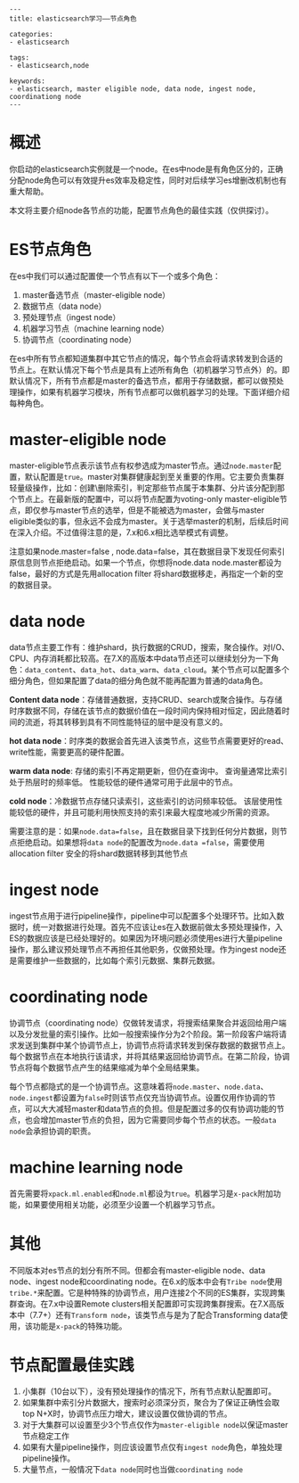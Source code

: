 ```
---
title: elasticsearch学习——节点角色  

categories:
- elasticsearch  

tags:
- elasticsearch,node  

keywords:
- elasticsearch, master eligible node, data node, ingest node, coordinationg node
---
```



# 概述

你启动的elasticsearch实例就是一个node。在es中node是有角色区分的，正确分配node角色可以有效提升es效率及稳定性，同时对后续学习es增删改机制也有重大帮助。

本文将主要介绍node各节点的功能，配置节点角色的最佳实践（仅供探讨）。

<!--more-->
# ES节点角色

在es中我们可以通过配置使一个节点有以下一个或多个角色：

1. master备选节点（master-eligible node）
2. 数据节点（data node）
3. 预处理节点（ingest node）
4. 机器学习节点（machine learning node）
5. 协调节点（coordinating node）

在es中所有节点都知道集群中其它节点的情况，每个节点会将请求转发到合适的节点上。在默认情况下每个节点是具有上述所有角色（初机器学习节点外）的。即默认情况下，所有节点都是master的备选节点，都用于存储数据，都可以做预处理操作，如果有机器学习模块，所有节点都可以做机器学习的处理。下面详细介绍每种角色。

# master-eligible node

master-eligible节点表示该节点有权参选成为master节点。通过`node.master`配置，默认配置是`true`。master对集群健康起到至关重要的作用。它主要负责集群轻量级操作，比如：创建\删除索引，判定那些节点属于本集群、分片该分配到那个节点上。在最新版的配置中，可以将节点配置为voting-only master-eligible节点，即仅参与master节点的选举，但是不能被选为master，会做与master eligible类似的事，但永远不会成为master。关于选举master的机制，后续后时间在深入介绍。不过值得注意的是，7.x和6.x相比选举模式有调整。

注意如果node.master=false , node.data=false，其在数据目录下发现任何索引原信息则节点拒绝启动。如果一个节点，你想将node.data node.master都设为false，最好的方式是先用allocation filter 将shard数据移走，再指定一个新的空的数据目录。

# data node

data节点主要工作有：维护shard，执行数据的CRUD，搜索，聚合操作。对I/O、CPU、内存消耗都比较高。在7.X的高版本中data节点还可以继续划分为一下角色：`data_content`、`data_hot`、`data_warm`、`data_cloud`。某个节点可以配置多个细分角色，但如果配置了data的细分角色就不能再配置为普通的data角色。

**Content data node**：存储普通数据，支持CRUD、search或聚合操作。与存储时序数据不同，存储在该节点的数据价值在一段时间内保持相对恒定，因此随着时间的流逝，将其转移到具有不同性能特征的层中是没有意义的。

**hot data node**：时序类的数据会首先进入该类节点，这些节点需要更好的read、write性能，需要更高的硬件配置。

**warm data node**: 存储的索引不再定期更新，但仍在查询中。 查询量通常比索引处于热层时的频率低。 性能较低的硬件通常可用于此层中的节点。

**cold node**：冷数据节点存储只读索引，这些索引的访问频率较低。 该层使用性能较低的硬件，并且可能利用快照支持的索引来最大程度地减少所需的资源。

需要注意的是：如果`node.data=false`，且在数据目录下找到任何分片数据，则节点拒绝启动。如果想将`data node`的配置改为`node.data =false`，需要使用allocation filter 安全的将shard数据转移到其他节点

# ingest node

ingest节点用于进行pipeline操作，pipeline中可以配置多个处理环节。比如入数据时，统一对数据进行处理。首先不应该让es在入数据前做太多预处理操作，入ES的数据应该是已经处理好的。如果因为环境问题必须使用es进行大量pipeline操作，那么建议预处理节点不再担任其他职务，仅做预处理。作为ingest node还是需要维护一些数据的，比如每个索引元数据、集群元数据。

# coordinating node

协调节点（coordinating node）仅做转发请求，将搜索结果聚合并返回给用户端以及分发批量的索引操作。比如一般搜索操作分为2个阶段。第一阶段客户端将请求发送到集群中某个协调节点上，协调节点将请求转发到保存数据的数据节点上。每个数据节点在本地执行该请求，并将其结果返回给协调节点。在第二阶段，协调节点将每个数据节点产生的结果缩减为单个全局结果集。

每个节点都隐式的是一个协调节点。这意味着将`node.master`、`node.data`、`node.ingest`都设置为`false`时则该节点仅充当协调节点。设置仅用作协调的节点，可以大大减轻master和data节点的负担。但是配置过多的仅有协调功能的节点，也会增加master节点的负担，因为它需要同步每个节点的状态。一般`data node`会承担协调的职责。

# machine learning node

首先需要将`xpack.ml.enabled`和`node.ml`都设为`true`。机器学习是`x-pack`附加功能，如果要使用相关功能，必须至少设置一个机器学习节点。

# 其他

不同版本对es节点的划分有所不同。但都会有master-eligible node、data node、ingest node和coordinating node。在6.x的版本中会有`Tribe node`使用`tribe.*`来配置。它是种特殊的协调节点，用户连接2个不同的ES集群，实现跨集群查询。在7.x中设置Remote clusters相关配置即可实现跨集群搜索。在7.X高版本中（7.7+）还有`Transform node`，该类节点与是为了配合Transforming data使用，该功能是`x-pack`的特殊功能。

# 节点配置最佳实践

1. 小集群（10台以下），没有预处理操作的情况下，所有节点默认配置即可。
2. 如果集群中索引分片数据大，搜索时必须深分页，聚合为了保证正确性会取top N+X时，协调节点压力增大，建议设置仅做协调的节点。
3. 对于大集群可以设置至少3个节点仅作为`master-eligible node`以保证master节点稳定工作
4. 如果有大量pipeline操作，则应该设置节点仅有`ingest node`角色，单独处理pipeline操作。
5. 大量节点，一般情况下`data node`同时也当做`coordinating node`

